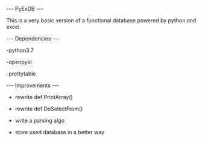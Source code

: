 --- PyExDB ---

This is a very basic version of a functional database powered by python and excel.


--- Dependencies ---

-python3.7

-openpyxl

-prettytable

--- Improvements ---
- rewrite def PrintArray()

- rewrite def DoSelectFrom()

- write a parsing algo

- store used database in a better way
